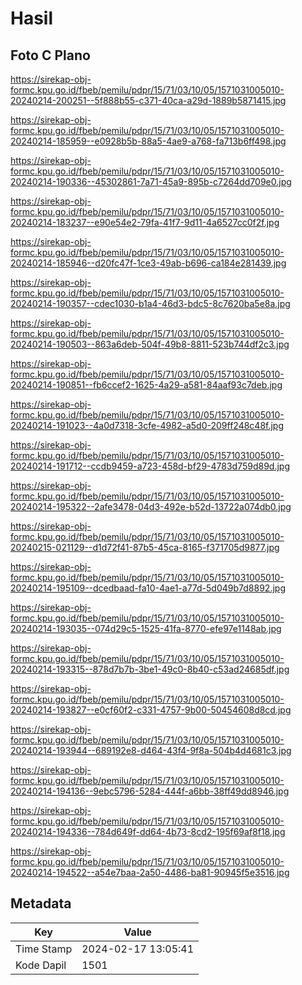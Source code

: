 # Hasil

## Foto C Plano

https://sirekap-obj-formc.kpu.go.id/fbeb/pemilu/pdpr/15/71/03/10/05/1571031005010-20240214-200251--5f888b55-c371-40ca-a29d-1889b5871415.jpg

https://sirekap-obj-formc.kpu.go.id/fbeb/pemilu/pdpr/15/71/03/10/05/1571031005010-20240214-185959--e0928b5b-88a5-4ae9-a768-fa713b6ff498.jpg

https://sirekap-obj-formc.kpu.go.id/fbeb/pemilu/pdpr/15/71/03/10/05/1571031005010-20240214-190336--45302861-7a71-45a9-895b-c7264dd709e0.jpg

https://sirekap-obj-formc.kpu.go.id/fbeb/pemilu/pdpr/15/71/03/10/05/1571031005010-20240214-183237--e90e54e2-79fa-41f7-9d11-4a6527cc0f2f.jpg

https://sirekap-obj-formc.kpu.go.id/fbeb/pemilu/pdpr/15/71/03/10/05/1571031005010-20240214-185946--d20fc47f-1ce3-49ab-b696-ca184e281439.jpg

https://sirekap-obj-formc.kpu.go.id/fbeb/pemilu/pdpr/15/71/03/10/05/1571031005010-20240214-190357--cdec1030-b1a4-46d3-bdc5-8c7620ba5e8a.jpg

https://sirekap-obj-formc.kpu.go.id/fbeb/pemilu/pdpr/15/71/03/10/05/1571031005010-20240214-190503--863a6deb-504f-49b8-8811-523b744df2c3.jpg

https://sirekap-obj-formc.kpu.go.id/fbeb/pemilu/pdpr/15/71/03/10/05/1571031005010-20240214-190851--fb6ccef2-1625-4a29-a581-84aaf93c7deb.jpg

https://sirekap-obj-formc.kpu.go.id/fbeb/pemilu/pdpr/15/71/03/10/05/1571031005010-20240214-191023--4a0d7318-3cfe-4982-a5d0-209ff248c48f.jpg

https://sirekap-obj-formc.kpu.go.id/fbeb/pemilu/pdpr/15/71/03/10/05/1571031005010-20240214-191712--ccdb9459-a723-458d-bf29-4783d759d89d.jpg

https://sirekap-obj-formc.kpu.go.id/fbeb/pemilu/pdpr/15/71/03/10/05/1571031005010-20240214-195322--2afe3478-04d3-492e-b52d-13722a074db0.jpg

https://sirekap-obj-formc.kpu.go.id/fbeb/pemilu/pdpr/15/71/03/10/05/1571031005010-20240215-021129--d1d72f41-87b5-45ca-8165-f371705d9877.jpg

https://sirekap-obj-formc.kpu.go.id/fbeb/pemilu/pdpr/15/71/03/10/05/1571031005010-20240214-195109--dcedbaad-fa10-4ae1-a77d-5d049b7d8892.jpg

https://sirekap-obj-formc.kpu.go.id/fbeb/pemilu/pdpr/15/71/03/10/05/1571031005010-20240214-193035--074d29c5-1525-41fa-8770-efe97e1148ab.jpg

https://sirekap-obj-formc.kpu.go.id/fbeb/pemilu/pdpr/15/71/03/10/05/1571031005010-20240214-193315--878d7b7b-3be1-49c0-8b40-c53ad24685df.jpg

https://sirekap-obj-formc.kpu.go.id/fbeb/pemilu/pdpr/15/71/03/10/05/1571031005010-20240214-193827--e0cf60f2-c331-4757-9b00-50454608d8cd.jpg

https://sirekap-obj-formc.kpu.go.id/fbeb/pemilu/pdpr/15/71/03/10/05/1571031005010-20240214-193944--689192e8-d464-43f4-9f8a-504b4d4681c3.jpg

https://sirekap-obj-formc.kpu.go.id/fbeb/pemilu/pdpr/15/71/03/10/05/1571031005010-20240214-194136--9ebc5796-5284-444f-a6bb-38ff49dd8946.jpg

https://sirekap-obj-formc.kpu.go.id/fbeb/pemilu/pdpr/15/71/03/10/05/1571031005010-20240214-194336--784d649f-dd64-4b73-8cd2-195f69af8f18.jpg

https://sirekap-obj-formc.kpu.go.id/fbeb/pemilu/pdpr/15/71/03/10/05/1571031005010-20240214-194522--a54e7baa-2a50-4486-ba81-90945f5e3516.jpg


## Metadata

| Key        | Value               |
| ---------- | ------------------- |
| Time Stamp | 2024-02-17 13:05:41 |
| Kode Dapil | 1501                |




